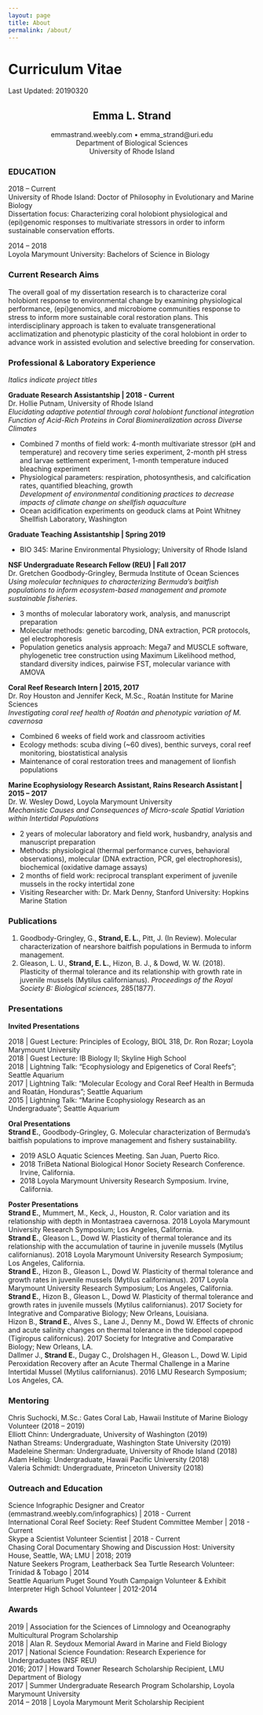 ```yaml
---
layout: page
title: About
permalink: /about/
---
```


# Curriculum Vitae
Last Updated: 20190320

## <center>Emma L. Strand</center>
<center>emmastrand.weebly.com • emma_strand@uri.edu</center>
<center>Department of Biological Sciences</center>
<center>University of Rhode Island</center>

### EDUCATION 
2018 – Current	
University of Rhode Island: Doctor of Philosophy in Evolutionary and Marine Biology  
Dissertation focus: Characterizing coral holobiont physiological and (epi)genomic responses to multivariate stressors 
in order to inform sustainable conservation efforts. 

2014 – 2018  
Loyola Marymount University: Bachelors of Science in Biology

### Current Research Aims

The overall goal of my dissertation research is to characterize coral holobiont response to environmental change by examining physiological performance, (epi)genomics, and microbiome communities response to stress to inform more sustainable coral restoration plans. This interdisciplinary approach is taken to evaluate transgenerational acclimatization and phenotypic plasticity of the coral holobiont in order to advance work in assisted evolution and selective breeding for conservation.

### Professional & Laboratory Experience
*Italics indicate project titles*

**Graduate Research Assistantship | 2018 - Current**  
Dr. Hollie Putnam, University of Rhode Island  
*Elucidating adaptive potential through coral holobiont functional integration*  
*Function of Acid-Rich Proteins in Coral Biomineralization across Diverse Climates*  
- Combined 7 months of field work: 4-month multivariate stressor (pH and temperature) and recovery time series experiment, 2-month pH stress and larvae settlement experiment, 1-month temperature induced bleaching experiment  
- Physiological parameters: respiration, photosynthesis, and calcification rates, quantified bleaching, growth  
*Development of environmental conditioning practices to decrease impacts of climate change on shellfish aquaculture*  
- Ocean acidification experiments on geoduck clams at Point Whitney Shellfish Laboratory, Washington

**Graduate Teaching Assistantship | Spring 2019**  
- BIO 345: Marine Environmental Physiology; University of Rhode Island

**NSF Undergraduate Research Fellow (REU) | Fall 2017**  
Dr. Gretchen Goodbody-Gringley, Bermuda Institute of Ocean Sciences  
*Using molecular techniques to characterizing Bermuda’s baitfish populations to inform ecosystem-based management and promote sustainable fisheries*.  
- 3 months of molecular laboratory work, analysis, and manuscript preparation  
- Molecular methods: genetic barcoding, DNA extraction, PCR protocols, gel electrophoresis  
- Population genetics analysis approach: Mega7 and MUSCLE software, phylogenetic tree construction using Maximum Likelihood method, standard diversity indices, pairwise FST, molecular variance with AMOVA

**Coral Reef Research Intern | 2015, 2017**  
Dr. Roy Houston and Jennifer Keck, M.Sc., Roatán Institute for Marine Sciences  
*Investigating coral reef health of Roatán and phenotypic variation of M. cavernosa*  
- Combined 6 weeks of field work and classroom activities  
- Ecology methods: scuba diving (~60 dives), benthic surveys, coral reef monitoring, biostatistical analysis  
- Maintenance of coral restoration trees and management of lionfish populations

**Marine Ecophysiology Research Assistant, Rains Research Assistant | 2015 – 2017**  
Dr. W. Wesley Dowd, Loyola Marymount University  
*Mechanistic Causes and Consequences of Micro-scale Spatial Variation within Intertidal Populations*  
- 2 years of molecular laboratory and field work, husbandry, analysis and manuscript preparation  
- Methods: physiological (thermal performance curves, behavioral observations), molecular (DNA extraction, PCR, gel electrophoresis), biochemical (oxidative damage assays)  
- 2 months of field work: reciprocal transplant experiment of juvenile mussels in the rocky intertidal zone  
- Visiting Researcher with: Dr. Mark Denny, Stanford University: Hopkins Marine Station

### Publications

1. Goodbody-Gringley, G., **Strand, E. L.**, Pitt, J. (In Review). Molecular characterization of nearshore baitfish populations in Bermuda to inform management. 
2. Gleason, L. U., **Strand, E. L.**, Hizon, B. J., & Dowd, W. W. (2018). Plasticity of thermal tolerance and its relationship with growth rate in juvenile mussels (Mytilus californianus). *Proceedings of the Royal Society B: Biological sciences,* 285(1877). 

### Presentations 
 
**Invited Presentations**

2018 | Guest Lecture: Principles of Ecology, BIOL 318, Dr. Ron Rozar; Loyola Marymount University  
2018 | Guest Lecture: IB Biology II; Skyline High School  
2018 | Lightning Talk: “Ecophysiology and Epigenetics of Coral Reefs”; Seattle Aquarium  
2017 | Lightning Talk: “Molecular Ecology and Coral Reef Health in Bermuda and Roatán, Honduras”; Seattle Aquarium  
2015 | Lightning Talk: “Marine Ecophysiology Research as an Undergraduate”; Seattle Aquarium

**Oral Presentations**  
**Strand E.**, Goodbody-Gringley, G. Molecular characterization of Bermuda’s baitfish populations to improve management and fishery sustainability.  
- 2019 ASLO Aquatic Sciences Meeting. San Juan, Puerto Rico.  
- 2018 TriBeta National Biological Honor Society Research Conference. Irvine, California.  
- 2018 Loyola Marymount University Research Symposium. Irvine, California.

**Poster Presentations**  
**Strand E.**, Mummert, M., Keck, J., Houston, R. Color variation and its relationship with depth in Montastraea cavernosa. 2018 Loyola Marymount University Research Symposium; Los Angeles, California.  
**Strand E.**, Gleason L., Dowd W. Plasticity of thermal tolerance and its relationship with the accumulation of taurine in juvenile mussels (Mytilus californianus). 2018 Loyola Marymount University Research Symposium; Los Angeles, California.  
**Strand E.**, Hizon B., Gleason L., Dowd W. Plasticity of thermal tolerance and growth rates in juvenile mussels (Mytilus californianus). 2017 Loyola Marymount University Research Symposium; Los Angeles, California.  
**Strand E.**, Hizon B., Gleason L., Dowd W. Plasticity of thermal tolerance and growth rates in juvenile mussels (Mytilus californianus). 2017 Society for Integrative and Comparative Biology; New Orleans, Louisiana.  
Hizon B., **Strand E.**, Alves S., Lane J., Denny M., Dowd W. Effects of chronic and acute salinity changes on thermal tolerance in the tidepool copepod (Tigiropus californicus). 2017 Society for Integrative and Comparative Biology; New Orleans, LA.  
Dallmer J., **Strand E.**, Dugay C., Drolshagen H., Gleason L., Dowd W. Lipid Peroxidation Recovery after an Acute Thermal Challenge in a Marine Intertidal Mussel (Mytilus californianus). 2016 LMU Research Symposium; Los Angeles, CA.

### Mentoring 
Chris Suchocki, M.Sc.: Gates Coral Lab, Hawaii Institute of Marine Biology Volunteer (2018 – 2019)  
Elliott Chinn: Undergraduate, University of Washington (2019)  
Nathan Streams: Undergraduate, Washington State University (2019)  
Madeleine Sherman: Undergraduate, University of Rhode Island (2018)  
Adam Helbig: Undergraduate, Hawaii Pacific University (2018)  
Valeria Schmidt: Undergraduate, Princeton University (2018)

### Outreach and Education
Science Infographic Designer and Creator (emmastrand.weebly.com/infographics) | 2018 - Current  
International Coral Reef Society: Reef Student Committee Member | 2018 - Current  
Skype a Scientist Volunteer Scientist | 2018 - Current  
Chasing Coral Documentary Showing and Discussion Host: University House, Seattle, WA; LMU | 2018; 2019  
Nature Seekers Program, Leatherback Sea Turtle Research Volunteer: Trinidad & Tobago | 2014  
Seattle Aquarium Puget Sound Youth Campaign Volunteer & Exhibit Interpreter High School Volunteer | 2012-2014

### Awards 
2019 | Association for the Sciences of Limnology and Oceanography Multicultural Program Scholarship           
2018 | Alan R. Seydoux Memorial Award in Marine and Field Biology	
2017 | National Science Foundation: Research Experience for Undergraduates (NSF REU)  
2016; 2017 | Howard Towner Research Scholarship Recipient, LMU Department of Biology  
2017 | Summer Undergraduate Research Program Scholarship, Loyola Marymount University  
2014 – 2018 | Loyola Marymount Merit Scholarship Recipient 	